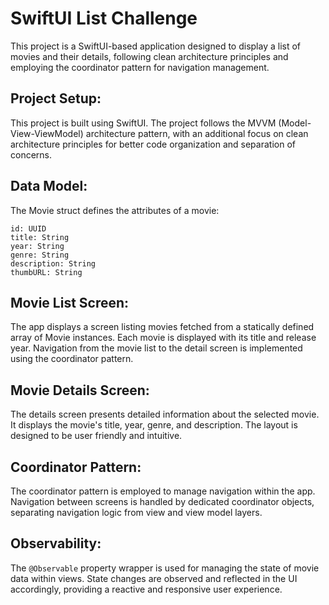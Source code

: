 # SwiftUI List Challenge

This project is a SwiftUI-based application designed to display a list of movies and their details, following clean architecture principles and employing the coordinator pattern for navigation management.

## Project Setup:

This project is built using SwiftUI. The project follows the MVVM (Model-View-ViewModel) architecture pattern, with an additional focus on clean architecture principles for better code organization and separation of concerns.

## Data Model:

The Movie struct defines the attributes of a movie:

```
id: UUID
title: String
year: String
genre: String
description: String
thumbURL: String
```

## Movie List Screen:

The app displays a screen listing movies fetched from a statically defined array of Movie instances. Each movie is displayed with its title and release year. Navigation from the movie list to the detail screen is implemented using the coordinator pattern.

## Movie Details Screen:

The details screen presents detailed information about the selected movie. It displays the movie's title, year, genre, and description. The layout is designed to be user friendly and intuitive.

## Coordinator Pattern:

The coordinator pattern is employed to manage navigation within the app. Navigation between screens is handled by dedicated coordinator objects, separating navigation logic from view and view model layers.

## Observability:

The `@Observable` property wrapper is used for managing the state of movie data within views.
State changes are observed and reflected in the UI accordingly, providing a reactive and responsive user experience.

